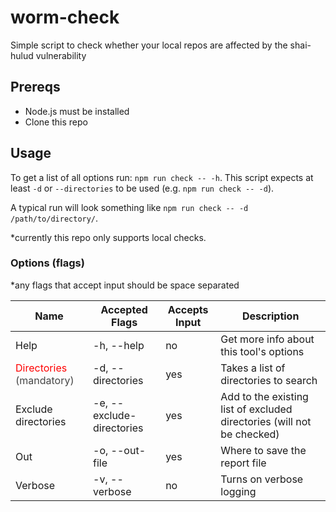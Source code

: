 # worm-check

Simple script to check whether your local repos are affected by the shai-hulud vulnerability

## Prereqs

- Node.js must be installed
- Clone this repo

## Usage

To get a list of all options run: `npm run check -- -h`. This script expects at least `-d` or `--directories` to be
used (e.g. `npm run check -- -d`).

A typical run will look something like `npm run check -- -d /path/to/directory/`.

\*currently this repo only supports local checks.

### Options (flags)

\*any flags that accept input should be space separated

| Name                                                                                    | Accepted Flags            | Accepts Input | Description                                                            |
| --------------------------------------------------------------------------------------- | ------------------------- | ------------- | ---------------------------------------------------------------------- |
| Help                                                                                    | -h, --help                | no            | Get more info about this tool's options                                |
| <span style="color:red">Directories</span> <span style="opacity:0.8">(mandatory)</span> | -d, --directories         | yes           | Takes a list of directories to search                                  |
| Exclude directories                                                                     | -e, --exclude-directories | yes           | Add to the existing list of excluded directories (will not be checked) |
| Out                                                                                     | -o, --out-file            | yes           | Where to save the report file                                          |
| Verbose                                                                                 | -v, --verbose             | no            | Turns on verbose logging                                               |

